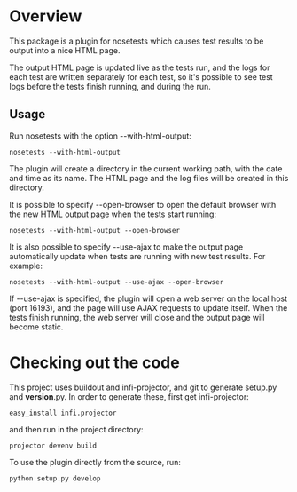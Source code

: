 Overview
========
This package is a plugin for nosetests which causes test results to be output into a nice HTML page.

The output HTML page is updated live as the tests run, and the logs for each test are written separately for each test, so
it's possible to see test logs before the tests finish running, and during the run.

Usage
-----
Run nosetests with the option --with-html-output:

    nosetests --with-html-output

The plugin will create a directory in the current working path, with the date and time as its name. The HTML page and the log
files will be created in this directory.

It is possible to specify --open-browser to open the default browser with the new HTML output page when the tests start running:

    nosetests --with-html-output --open-browser
    
It is also possible to specify --use-ajax to make the output page automatically update when tests are running with new test results.
For example:

    nosetests --with-html-output --use-ajax --open-browser

If --use-ajax is specified, the plugin will open a web server on the local host (port 16193), and the page will use AJAX
requests to update itself. When the tests finish running, the web server will close and the output page will become static.

Checking out the code
=====================

This project uses buildout and infi-projector, and git to generate setup.py and __version__.py.
In order to generate these, first get infi-projector:

    easy_install infi.projector

and then run in the project directory:

    projector devenv build

To use the plugin directly from the source, run:

    python setup.py develop

